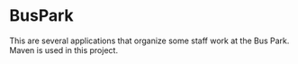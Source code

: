 BusPark
=======

This are several applications that organize some staff work at the Bus Park. Maven is used in this project.
